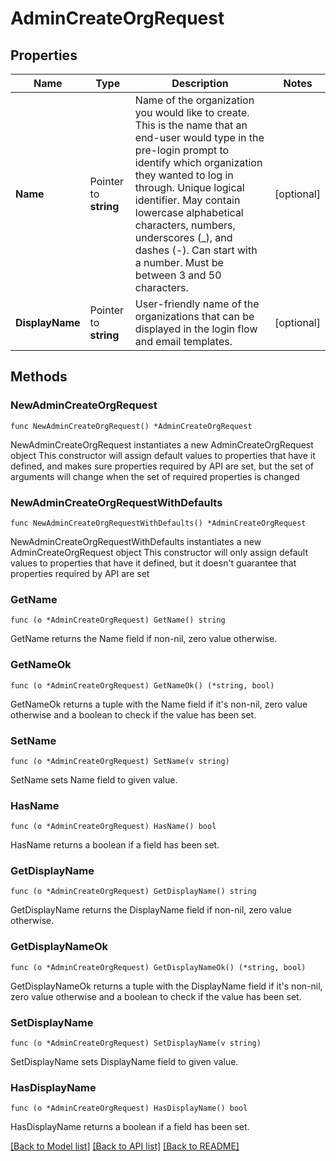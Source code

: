 # AdminCreateOrgRequest

## Properties

Name | Type | Description | Notes
------------ | ------------- | ------------- | -------------
**Name** | Pointer to **string** | Name of the organization you would like to create. This is the name that an end-user would type in the pre-login prompt to identify which organization they wanted to log in through. Unique logical identifier. May contain lowercase alphabetical characters, numbers, underscores (_), and dashes (-). Can start with a number. Must be between 3 and 50 characters. | [optional] 
**DisplayName** | Pointer to **string** | User-friendly name of the organizations that can be displayed in the login flow and email templates. | [optional] 

## Methods

### NewAdminCreateOrgRequest

`func NewAdminCreateOrgRequest() *AdminCreateOrgRequest`

NewAdminCreateOrgRequest instantiates a new AdminCreateOrgRequest object
This constructor will assign default values to properties that have it defined,
and makes sure properties required by API are set, but the set of arguments
will change when the set of required properties is changed

### NewAdminCreateOrgRequestWithDefaults

`func NewAdminCreateOrgRequestWithDefaults() *AdminCreateOrgRequest`

NewAdminCreateOrgRequestWithDefaults instantiates a new AdminCreateOrgRequest object
This constructor will only assign default values to properties that have it defined,
but it doesn't guarantee that properties required by API are set

### GetName

`func (o *AdminCreateOrgRequest) GetName() string`

GetName returns the Name field if non-nil, zero value otherwise.

### GetNameOk

`func (o *AdminCreateOrgRequest) GetNameOk() (*string, bool)`

GetNameOk returns a tuple with the Name field if it's non-nil, zero value otherwise
and a boolean to check if the value has been set.

### SetName

`func (o *AdminCreateOrgRequest) SetName(v string)`

SetName sets Name field to given value.

### HasName

`func (o *AdminCreateOrgRequest) HasName() bool`

HasName returns a boolean if a field has been set.

### GetDisplayName

`func (o *AdminCreateOrgRequest) GetDisplayName() string`

GetDisplayName returns the DisplayName field if non-nil, zero value otherwise.

### GetDisplayNameOk

`func (o *AdminCreateOrgRequest) GetDisplayNameOk() (*string, bool)`

GetDisplayNameOk returns a tuple with the DisplayName field if it's non-nil, zero value otherwise
and a boolean to check if the value has been set.

### SetDisplayName

`func (o *AdminCreateOrgRequest) SetDisplayName(v string)`

SetDisplayName sets DisplayName field to given value.

### HasDisplayName

`func (o *AdminCreateOrgRequest) HasDisplayName() bool`

HasDisplayName returns a boolean if a field has been set.


[[Back to Model list]](../README.md#documentation-for-models) [[Back to API list]](../README.md#documentation-for-api-endpoints) [[Back to README]](../README.md)


